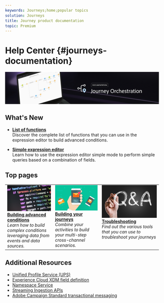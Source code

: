 ```yaml
---
keywords: Journeys;home;popular topics
solution: Journeys
title: Journey product documentation
topic: Premium
---
```


# Help Center {#journeys-documentation}

![](using/assets/bannerjourney.png) 

## What's New

* **[List of functions](using/expression/expressionfunctions.md)**<br/>
Discover the complete list of functions that you can use in the expression editor to build advanced conditions.

* **[Simple expression editor](using/building-journeys/journeyorchestration.md#concept_ksq_2rt_52b)**<br/>
Learn how to use the expression editor simple mode to perform simple queries based on a combination of fields.

## Top pages

 <table>
<tr>
  <td valign="top">
    <a href="using/expression/expressionadvanced.md">
      <img alt="conditions" src="using/assets/dev.png"/>
    </a>
    <div>
    <a href="using/expression/expressionadvanced.md"><strong>Building advanced conditions</strong></a>
    </div>
    <em>Learn how to build complex conditions leveraging data from events and data sources. </em>
    <br>
  </td>
  <td valign="top">
    <a href="using/building-journeys/journey.md">
      <img alt="build" src="using/assets/design.png"/>
    </a>
    <div>
    <a href="using/building-journeys/journey.md"><strong>Building your journeys</strong></a>
    </div>
    <em>Combine your activities to build your multi-step cross-channel scenarios.</em>
    <br>
  </td>
  <td valign="top">
        <a href="using/about/troubleshooting.md">
       <img alt="Developers" src="using/assets/FAQ.png" />
       </a>
    <div>
    <a href="using/about/troubleshooting.md"><strong>Troubleshooting</strong></a>
    </div>
     <em>Find out the various tools that you can use to troubleshoot your journeys</em>
    <br>
  </td>
</tr>
</table>

## Additional Resources

* [Unified Profile Service (UPS)](https://www.adobe.io/apis/cloudplatform/dataservices/profile-identity-segmentation/profile-identity-segmentation-services.html#!api-specification/markdown/narrative/technical_overview/unified_profile_architectural_overview/unified_profile_architectural_overview.md)
* [Experience Cloud XDM field definition](https://www.adobe.io/apis/cloudplatform/dataservices/xdm.html)
* [Namespace Service](https://www.adobe.io/apis/cloudplatform/dataservices/profile-identity-segmentation/profile-identity-segmentation-services.html#!api-specification/markdown/narrative/technical_overview/identity_namespace_overview/identity_namespace_overview.md)
* [Streaming Ingestion APIs](https://www.adobe.io/apis/cloudplatform/dataservices/data-ingestion/data-ingestion-services.html#!api-specification/markdown/narrative/technical_overview/streaming_ingest/getting_started_with_platform_streaming_ingestion.md)
* [Adobe Campaign Standard transactional messaging](https://docs.adobe.com/content/help/en/campaign-standard/using/communication-channels/transactional-messaging/about-transactional-messaging.html)
